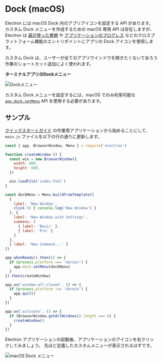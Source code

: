 # Dock (macOS)

Electron には macOS Dock 内のアプリアイコンを設定する API があります。 カスタム Dock メニューを作成するための macOS 専用 API は存在しますが、Electron は [最近使った書類][recent-documents] や [アプリケーションのプログレス][progress-bar] などのクロスプラットフォーム機能のエントリポイントにアプリの Dock アイコンを使用します。

カスタム Dock は、ユーザーが全てのアプリウインドウを開きたくないであろう作業のショートカット追加によく使われます。

__ターミナルアプリのDockメニュー__

![Dockメニュー][3]

カスタム Dock メニューを設定するには、macOS でのみ利用可能な [`app.dock.setMenu`](../api/dock.md#docksetmenumenu-macos) API を使用する必要があります。

## サンプル

[クイックスタートガイド](quick-start.md) の作業用アプリケーションから始めることにして、 `main.js` ファイルを以下の行の通りに更新します。

```javascript fiddle='docs/fiddles/features/macos-dock-menu'
const { app, BrowserWindow, Menu } = require('electron')

function createWindow () {
  const win = new BrowserWindow({
    width: 800,
    height: 600,
  })

  win.loadFile('index.html')
}

const dockMenu = Menu.buildFromTemplate([
  {
    label: 'New Window',
    click () { console.log('New Window') }
  }, {
    label: 'New Window with Settings',
    submenu: [
      { label: 'Basic' },
      { label: 'Pro' }
    ]
  },
  { label: 'New Command...' }
])

app.whenReady().then(() => {
  if (process.platform === 'darwin') {
    app.dock.setMenu(dockMenu)
  }
}).then(createWindow)

app.on('window-all-closed', () => {
  if (process.platform !== 'darwin') {
    app.quit()
  }
})

app.on('activate', () => {
  if (BrowserWindow.getAllWindows().length === 0) {
    createWindow()
  }
})

```

Electron アプリケーションの起動後、アプリケーションのアイコンを右クリックしてみましょう。 先ほど定義したカスタムメニューが表示されるはずです。

![macOS Dock メニュー](../images/macos-dock-menu.png)

[3]: https://cloud.githubusercontent.com/assets/639601/5069962/6032658a-6e9c-11e4-9953-aa84006bdfff.png
[recent-documents]: ./recent-documents.md
[progress-bar]: ./progress-bar.md
